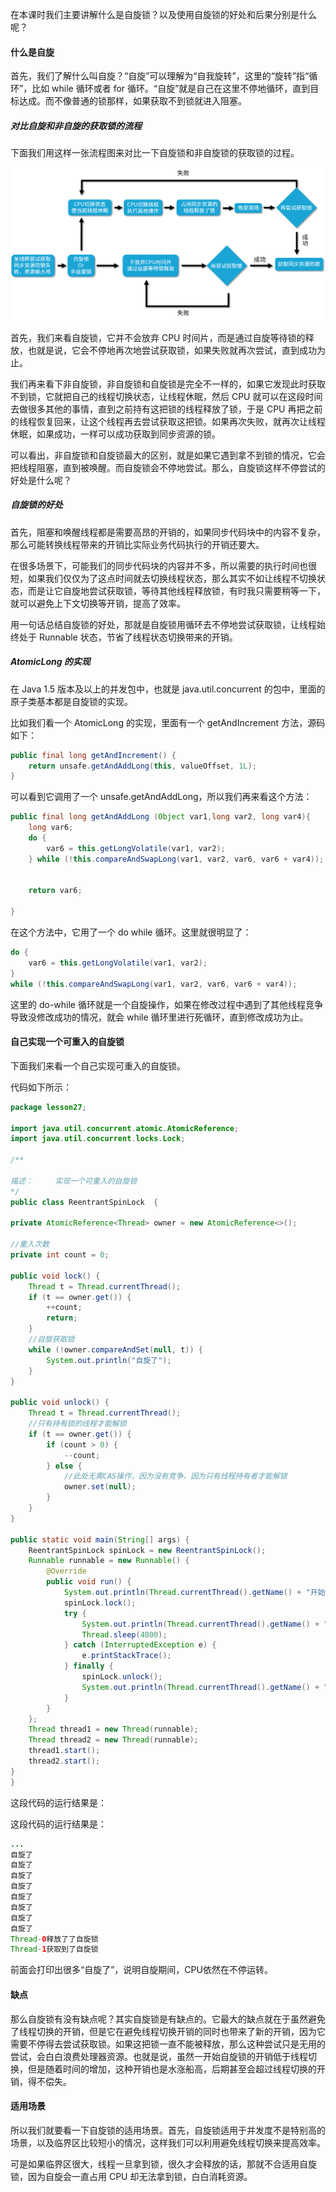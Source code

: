 在本课时我们主要讲解什么是自旋锁？以及使用自旋锁的好处和后果分别是什么呢？

#### 什么是自旋
首先，我们了解什么叫自旋？“自旋”可以理解为“自我旋转”，这里的“旋转”指“循环”，比如 while 循环或者 for 循环。“自旋”就是自己在这里不停地循环，直到目标达成。而不像普通的锁那样，如果获取不到锁就进入阻塞。

##### 对比自旋和非自旋的获取锁的流程
下面我们用这样一张流程图来对比一下自旋锁和非自旋锁的获取锁的过程。

![](../pic/Cgq2xl4S44OAXtbZAAG7wulxruI786.png)

首先，我们来看自旋锁，它并不会放弃  CPU  时间片，而是通过自旋等待锁的释放，也就是说，它会不停地再次地尝试获取锁，如果失败就再次尝试，直到成功为止。

我们再来看下非自旋锁，非自旋锁和自旋锁是完全不一样的，如果它发现此时获取不到锁，它就把自己的线程切换状态，让线程休眠，然后 CPU 就可以在这段时间去做很多其他的事情，直到之前持有这把锁的线程释放了锁，于是 CPU 再把之前的线程恢复回来，让这个线程再去尝试获取这把锁。如果再次失败，就再次让线程休眠，如果成功，一样可以成功获取到同步资源的锁。

可以看出，非自旋锁和自旋锁最大的区别，就是如果它遇到拿不到锁的情况，它会把线程阻塞，直到被唤醒。而自旋锁会不停地尝试。那么，自旋锁这样不停尝试的好处是什么呢？

##### 自旋锁的好处
首先，阻塞和唤醒线程都是需要高昂的开销的，如果同步代码块中的内容不复杂，那么可能转换线程带来的开销比实际业务代码执行的开销还要大。

在很多场景下，可能我们的同步代码块的内容并不多，所以需要的执行时间也很短，如果我们仅仅为了这点时间就去切换线程状态，那么其实不如让线程不切换状态，而是让它自旋地尝试获取锁，等待其他线程释放锁，有时我只需要稍等一下，就可以避免上下文切换等开销，提高了效率。

用一句话总结自旋锁的好处，那就是自旋锁用循环去不停地尝试获取锁，让线程始终处于 Runnable 状态，节省了线程状态切换带来的开销。

##### AtomicLong 的实现
在 Java 1.5 版本及以上的并发包中，也就是 java.util.concurrent 的包中，里面的原子类基本都是自旋锁的实现。

比如我们看一个 AtomicLong 的实现，里面有一个 getAndIncrement 方法，源码如下：

```java
public final long getAndIncrement() {
    return unsafe.getAndAddLong(this, valueOffset, 1L);
}
```

可以看到它调用了一个 unsafe.getAndAddLong，所以我们再来看这个方法：

```java
public final long getAndAddLong (Object var1,long var2, long var4){
    long var6;
    do {
        var6 = this.getLongVolatile(var1, var2);
    } while (!this.compareAndSwapLong(var1, var2, var6, var6 + var4));


    return var6;

}
```

在这个方法中，它用了一个 do while 循环。这里就很明显了：

```java
do {
    var6 = this.getLongVolatile(var1, var2);
} 
while (!this.compareAndSwapLong(var1, var2, var6, var6 + var4));
```


这里的 do-while 循环就是一个自旋操作，如果在修改过程中遇到了其他线程竞争导致没修改成功的情况，就会 while 循环里进行死循环，直到修改成功为止。

#### 自己实现一个可重入的自旋锁
下面我们来看一个自己实现可重入的自旋锁。

代码如下所示：

```java
package lesson27;

import java.util.concurrent.atomic.AtomicReference;
import java.util.concurrent.locks.Lock;

/**

描述：     实现一个可重入的自旋锁
*/
public class ReentrantSpinLock  {

private AtomicReference<Thread> owner = new AtomicReference<>();

//重入次数
private int count = 0;

public void lock() {
    Thread t = Thread.currentThread();
    if (t == owner.get()) {
        ++count;
        return;
    }
    //自旋获取锁
    while (!owner.compareAndSet(null, t)) {
        System.out.println("自旋了");
    }
}

public void unlock() {
    Thread t = Thread.currentThread();
    //只有持有锁的线程才能解锁
    if (t == owner.get()) {
        if (count > 0) {
            --count;
        } else {
            //此处无需CAS操作，因为没有竞争，因为只有线程持有者才能解锁
            owner.set(null);
        }
    }
}

public static void main(String[] args) {
    ReentrantSpinLock spinLock = new ReentrantSpinLock();
    Runnable runnable = new Runnable() {
        @Override
        public void run() {
            System.out.println(Thread.currentThread().getName() + "开始尝试获取自旋锁");
            spinLock.lock();
            try {
                System.out.println(Thread.currentThread().getName() + "获取到了自旋锁");
                Thread.sleep(4000);
            } catch (InterruptedException e) {
                e.printStackTrace();
            } finally {
                spinLock.unlock();
                System.out.println(Thread.currentThread().getName() + "释放了了自旋锁");
            }
        }
    };
    Thread thread1 = new Thread(runnable);
    Thread thread2 = new Thread(runnable);
    thread1.start();
    thread2.start();
}
}
```

这段代码的运行结果是：

这段代码的运行结果是：

```java
...
自旋了
自旋了
自旋了
自旋了
自旋了
自旋了
自旋了
自旋了
Thread-0释放了了自旋锁
Thread-1获取到了自旋锁
```


前面会打印出很多“自旋了”，说明自旋期间，CPU依然在不停运转。

#### 缺点
那么自旋锁有没有缺点呢？其实自旋锁是有缺点的。它最大的缺点就在于虽然避免了线程切换的开销，但是它在避免线程切换开销的同时也带来了新的开销，因为它需要不停得去尝试获取锁。如果这把锁一直不能被释放，那么这种尝试只是无用的尝试，会白白浪费处理器资源。也就是说，虽然一开始自旋锁的开销低于线程切换，但是随着时间的增加，这种开销也是水涨船高，后期甚至会超过线程切换的开销，得不偿失。

#### 适用场景
所以我们就要看一下自旋锁的适用场景。首先，自旋锁适用于并发度不是特别高的场景，以及临界区比较短小的情况，这样我们可以利用避免线程切换来提高效率。

可是如果临界区很大，线程一旦拿到锁，很久才会释放的话，那就不合适用自旋锁，因为自旋会一直占用 CPU 却无法拿到锁，白白消耗资源。
